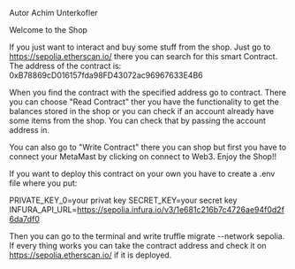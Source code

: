 Autor Achim Unterkofler

Welcome to the Shop 

If you just want to interact and buy some stuff from the shop. Just go to https://sepolia.etherscan.io/ there you can search for this smart Contract. The address of the contract is: 0xB78869cD016157fda98FD43072ac96967633E4B6

When you find the contract with the specified address go to contract. There you can choose "Read Contract" ther you have the functionality to get the balances stored in the shop or you can check if an account already have some items from the shop. You can check that by passing the account address in.

You can also go to "Write Contract" there you can shop but first you have to connect your MetaMast by clicking on connect to Web3.
Enjoy the Shop!!

If you want to deploy this contract on your own you have to create a .env file where you put:

PRIVATE_KEY_0=your privat key
SECRET_KEY=your secret key
INFURA_API_URL=https://sepolia.infura.io/v3/1e681c216b7c4726ae94f0d2f6da7df0

Then you can go to the terminal and write truffle migrate --network sepolia. If every thing works you can take the contract address
and check it on https://sepolia.etherscan.io/ if it is deployed.